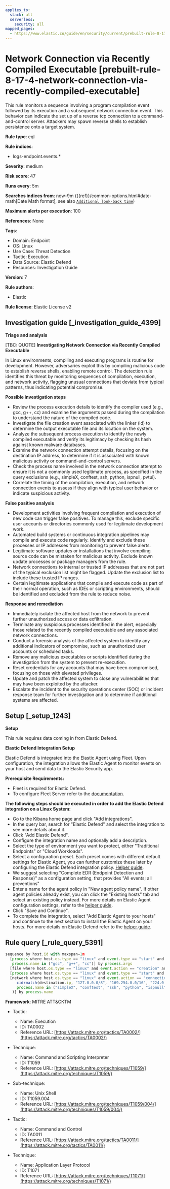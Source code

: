 ```yaml
---
applies_to:
  stack: all
  serverless:
    security: all
mapped_pages:
  - https://www.elastic.co/guide/en/security/current/prebuilt-rule-8-17-4-network-connection-via-recently-compiled-executable.html
---
```


# Network Connection via Recently Compiled Executable [prebuilt-rule-8-17-4-network-connection-via-recently-compiled-executable]

This rule monitors a sequence involving a program compilation event followed by its execution and a subsequent network connection event. This behavior can indicate the set up of a reverse tcp connection to a command-and-control server. Attackers may spawn reverse shells to establish persistence onto a target system.

**Rule type**: eql

**Rule indices**:

* logs-endpoint.events.*

**Severity**: medium

**Risk score**: 47

**Runs every**: 5m

**Searches indices from**: now-9m ({{ref}}/common-options.html#date-math[Date Math format], see also [`Additional look-back time`](docs-content://solutions/security/detect-and-alert/create-detection-rule.md#rule-schedule))

**Maximum alerts per execution**: 100

**References**: None

**Tags**:

* Domain: Endpoint
* OS: Linux
* Use Case: Threat Detection
* Tactic: Execution
* Data Source: Elastic Defend
* Resources: Investigation Guide

**Version**: 7

**Rule authors**:

* Elastic

**Rule license**: Elastic License v2

## Investigation guide [_investigation_guide_4399]

**Triage and analysis**

[TBC: QUOTE]
**Investigating Network Connection via Recently Compiled Executable**

In Linux environments, compiling and executing programs is routine for development. However, adversaries exploit this by compiling malicious code to establish reverse shells, enabling remote control. The detection rule identifies this threat by monitoring sequences of compilation, execution, and network activity, flagging unusual connections that deviate from typical patterns, thus indicating potential compromise.

**Possible investigation steps**

* Review the process execution details to identify the compiler used (e.g., gcc, g++, cc) and examine the arguments passed during the compilation to understand the nature of the compiled code.
* Investigate the file creation event associated with the linker (ld) to determine the output executable file and its location on the system.
* Analyze the subsequent process execution to identify the newly compiled executable and verify its legitimacy by checking its hash against known malware databases.
* Examine the network connection attempt details, focusing on the destination IP address, to determine if it is associated with known malicious activity or command-and-control servers.
* Check the process name involved in the network connection attempt to ensure it is not a commonly used legitimate process, as specified in the query exclusions (e.g., simpleX, conftest, ssh, python, ispnull, pvtui).
* Correlate the timing of the compilation, execution, and network connection events to assess if they align with typical user behavior or indicate suspicious activity.

**False positive analysis**

* Development activities involving frequent compilation and execution of new code can trigger false positives. To manage this, exclude specific user accounts or directories commonly used for legitimate development work.
* Automated build systems or continuous integration pipelines may compile and execute code regularly. Identify and exclude these processes or IP addresses from monitoring to prevent false alerts.
* Legitimate software updates or installations that involve compiling source code can be mistaken for malicious activity. Exclude known update processes or package managers from the rule.
* Network connections to internal or trusted IP addresses that are not part of the typical exclusion list might be flagged. Update the exclusion list to include these trusted IP ranges.
* Certain legitimate applications that compile and execute code as part of their normal operation, such as IDEs or scripting environments, should be identified and excluded from the rule to reduce noise.

**Response and remediation**

* Immediately isolate the affected host from the network to prevent further unauthorized access or data exfiltration.
* Terminate any suspicious processes identified in the alert, especially those related to the recently compiled executable and any associated network connections.
* Conduct a forensic analysis of the affected system to identify any additional indicators of compromise, such as unauthorized user accounts or scheduled tasks.
* Remove any malicious executables or scripts identified during the investigation from the system to prevent re-execution.
* Reset credentials for any accounts that may have been compromised, focusing on those with elevated privileges.
* Update and patch the affected system to close any vulnerabilities that may have been exploited by the attacker.
* Escalate the incident to the security operations center (SOC) or incident response team for further investigation and to determine if additional systems are affected.


## Setup [_setup_1243]

**Setup**

This rule requires data coming in from Elastic Defend.

**Elastic Defend Integration Setup**

Elastic Defend is integrated into the Elastic Agent using Fleet. Upon configuration, the integration allows the Elastic Agent to monitor events on your host and send data to the Elastic Security app.

**Prerequisite Requirements:**

* Fleet is required for Elastic Defend.
* To configure Fleet Server refer to the [documentation](docs-content://reference/ingestion-tools/fleet/fleet-server.md).

**The following steps should be executed in order to add the Elastic Defend integration on a Linux System:**

* Go to the Kibana home page and click "Add integrations".
* In the query bar, search for "Elastic Defend" and select the integration to see more details about it.
* Click "Add Elastic Defend".
* Configure the integration name and optionally add a description.
* Select the type of environment you want to protect, either "Traditional Endpoints" or "Cloud Workloads".
* Select a configuration preset. Each preset comes with different default settings for Elastic Agent, you can further customize these later by configuring the Elastic Defend integration policy. [Helper guide](docs-content://solutions/security/configure-elastic-defend/configure-an-integration-policy-for-elastic-defend.md).
* We suggest selecting "Complete EDR (Endpoint Detection and Response)" as a configuration setting, that provides "All events; all preventions"
* Enter a name for the agent policy in "New agent policy name". If other agent policies already exist, you can click the "Existing hosts" tab and select an existing policy instead. For more details on Elastic Agent configuration settings, refer to the [helper guide](docs-content://reference/ingestion-tools/fleet/agent-policy.md).
* Click "Save and Continue".
* To complete the integration, select "Add Elastic Agent to your hosts" and continue to the next section to install the Elastic Agent on your hosts. For more details on Elastic Defend refer to the [helper guide](docs-content://solutions/security/configure-elastic-defend/install-elastic-defend.md).


## Rule query [_rule_query_5391]

```js
sequence by host.id with maxspan=1m
  [process where host.os.type == "linux" and event.type == "start" and event.action == "exec" and
   process.name in ("gcc", "g++", "cc")] by process.args
  [file where host.os.type == "linux" and event.action == "creation" and process.name == "ld"] by file.name
  [process where host.os.type == "linux" and event.type == "start" and event.action == "exec"] by process.name
  [network where host.os.type == "linux" and event.action == "connection_attempted" and destination.ip != null and not (
     cidrmatch(destination.ip, "127.0.0.0/8", "169.254.0.0/16", "224.0.0.0/4", "::1") or
     process.name in ("simpleX", "conftest", "ssh", "python", "ispnull", "pvtui", "npreal2d", "ruby", "source", "ssh")
   )] by process.name
```

**Framework**: MITRE ATT&CKTM

* Tactic:

    * Name: Execution
    * ID: TA0002
    * Reference URL: [https://attack.mitre.org/tactics/TA0002/](https://attack.mitre.org/tactics/TA0002/)

* Technique:

    * Name: Command and Scripting Interpreter
    * ID: T1059
    * Reference URL: [https://attack.mitre.org/techniques/T1059/](https://attack.mitre.org/techniques/T1059/)

* Sub-technique:

    * Name: Unix Shell
    * ID: T1059.004
    * Reference URL: [https://attack.mitre.org/techniques/T1059/004/](https://attack.mitre.org/techniques/T1059/004/)

* Tactic:

    * Name: Command and Control
    * ID: TA0011
    * Reference URL: [https://attack.mitre.org/tactics/TA0011/](https://attack.mitre.org/tactics/TA0011/)

* Technique:

    * Name: Application Layer Protocol
    * ID: T1071
    * Reference URL: [https://attack.mitre.org/techniques/T1071/](https://attack.mitre.org/techniques/T1071/)



